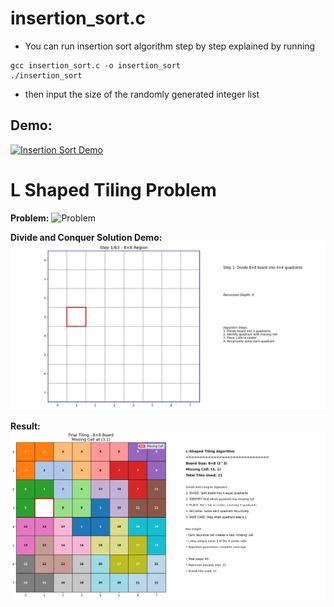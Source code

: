 # insertion_sort.c
- You can run insertion sort algorithm step by step explained by running 
```
gcc insertion_sort.c -o insertion_sort
./insertion_sort
```
- then input the size of the randomly generated integer list

## Demo:
[![Insertion Sort Demo]()](build/insertion.mp4)

# L Shaped Tiling Problem
**Problem:**
![Problem](tiling_output/image.png)

**Divide and Conquer Solution Demo:**
![Demo](tiling_output/l_tiling_animation_8x8_missing_3_1.gif)

**Result:**
![Result](tiling_output/l_tiling_final_8x8_missing_3_1.png)